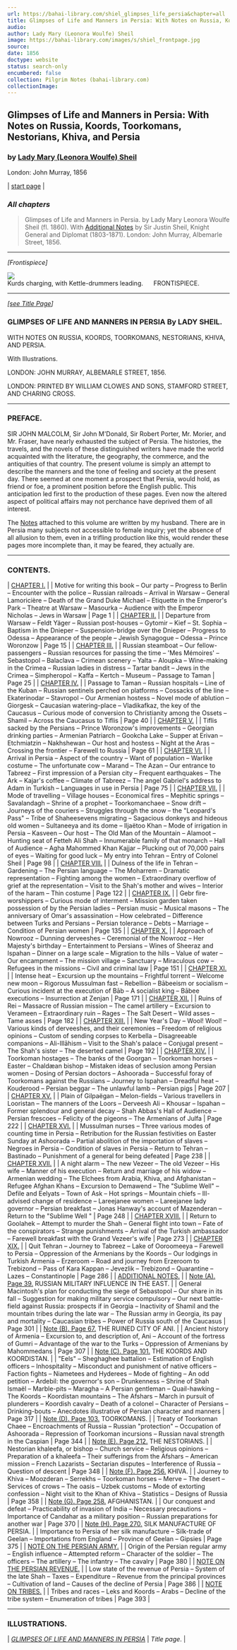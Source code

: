 ```yaml
---
url: https://bahai-library.com/shiel_glimpses_life_persia&chapter=all
title: Glimpses of Life and Manners in Persia: With Notes on Russia, Koords, Toorkomans, Nestorians, Khiva, and Persia
audio: 
author: Lady Mary (Leonora Woulfe) Sheil
image: https://bahai-library.com/images/s/shiel_frontpage.jpg
source: 
date: 1856
doctype: website
status: search-only
encumbered: false
collection: Pilgrim Notes (bahai-library.com)
collectionImage: 
---
```



## Glimpses of Life and Manners in Persia: With Notes on Russia, Koords, Toorkomans, Nestorians, Khiva, and Persia

### by [Lady Mary (Leonora Woulfe) Sheil](https://bahai-library.com/author/Lady+Mary+(Leonora+Woulfe)+Sheil)

London: John Murray, 1856


| [start page](https://bahai-library.com/shiel_glimpses_life_persia) |

### _All chapters_

> Glimpses of Life and Manners in Persia. by Lady Mary Leonora Woulfe Sheil (fl. 1860). With [Additional Notes](http://bahai-library.com/shiel_glimpses_life_persia&chapter=20#notes) by Sir Justin Sheil, Knight General and Diplomat (1803-1871). London: John Murray, Albemarle Street, 1856.

* * *

_\[Frontispiece\]_

![](https://bahai-library.com/images/s/shiel_frontpage.jpg)  
Kurds charging, with Kettle-drummers leading.      FRONTISPIECE.

* * *

_\[[see Title Page](https://bahai-library.com/images/s/shiel_title.jpg)\]_

### GLIMPSES OF LIFE AND MANNERS IN PERSIA By LADY SHEIL. 

WITH NOTES ON RUSSIA, KOORDS, TOORKOMANS, NESTORIANS, KHIVA, AND PERSIA.

With Illustrations.

LONDON: JOHN MURRAY, ALBEMARLE STREET, 1856.

LONDON: PRINTED BY WILLIAM CLOWES AND SONS, STAMFORD STREET, AND CHARING CROSS.

* * *

### PREFACE.

SIR JOHN MALCOLM, Sir John M'Donald, Sir Robert Porter, Mr. Morier, and Mr. Fraser, have nearly exhausted the subject of Persia. The histories, the travels, and the novels of these distinguished writers have made the world acquainted with the literature, the geography, the commerce, and the antiquities of that country. The present volume is simply an attempt to describe the manners and the tone of feeling and society at the present day. There seemed at one moment a prospect that Persia, would hold, as friend or foe, a prominent position before the English public. This anticipation led first to the production of these pages. Even now the altered aspect of political affairs may not perchance have deprived them of all interest.

The [Notes](http://bahai-library.com/shiel_glimpses_life_persia&chapter=20#notes) attached to this volume are written by my husband. There are in Persia many subjects not accessible to female inquiry; yet the absence of all allusion to them, even in a trifling production like this, would render these pages more incomplete than, it may be feared, they actually are.

* * *

### CONTENTS.

| [CHAPTER I.](https://bahai-library.com/shiel_glimpses_life_persia&chapter=1) |
| Motive for writing this book – Our party – Progress to Berlin – Encounter with the police – Russian railroads – Arrival in Warsaw – General Lamoricière – Death of the Grand Duke Michael – Etiquette in the Emperor's Park – Theatre at Warsaw – Masourka – Audience with the Emperor Nicholas – Jews in Warsaw | Page 1 |
| [CHAPTER II.](https://bahai-library.com/shiel_glimpses_life_persia&chapter=2) |
| Departure from Warsaw – Feldt Yäger – Russian post-houses – Gytomir – Kief – St. Sophia – Baptism in the Dnieper – Suspension-bridge over the Dnieper – Progress to Odessa – Appearance of the people – Jewish Synagogue – Odessa – Prince Woronzow | Page 15 |
| [CHAPTER III.](https://bahai-library.com/shiel_glimpses_life_persia&chapter=3) |
| Russian steamboat – Our fellow-passengers – Russian resources for passing the time – 'Mes Mémoires' – Sebastopol – Balaclava – Crimean scenery – Yalta – Aloupka – Wine-making in the Crimea – Russian ladies in distress – Tartar bandit – Jews in the Crimea – Simpheropol – Kaffa – Kertch – Museum – Passage to Taman | Page 25 |
| [CHAPTER IV.](https://bahai-library.com/shiel_glimpses_life_persia&chapter=4) |
| Passage to Taman – Russian hospitals – Line of the Kuban – Russian sentinels perched on platforms – Cossacks of the line – Ekaterinodar – Stavropol – Our Armenian hostess – Novel mode of ablution – Giorgesk – Caucasian watering-place – Vladikafkaz, the key of the Caucasus – Curious mode of conversion to Christianity among the Ossets – Shamil – Across the Caucasus to Tiflis | Page 40 |
| [CHAPTER V.](https://bahai-library.com/shiel_glimpses_life_persia&chapter=5) |
| Tiflis sacked by the Persians – Prince Woronzow's improvements – Georgian drinking parties – Armenian Patriarch – Gookcha Lake – Supper at Erivan – Etchmiatzin – Nakhshewan – Our host and hostess – Night at the Aras – Crossing the frontier – Farewell to Russia | Page 61 |
| [CHAPTER VI.](https://bahai-library.com/shiel_glimpses_life_persia&chapter=6) |
| Arrival in Persia – Aspect of the country – Want of population – Warlike costume – The unfortunate cow – Marand – The Azan – Our entrance to Tabreez – First impression of a Persian city – Frequent earthquakes – The Ark – Kajar's coffee – Climate of Tabreez – The angel Gabriel's address to Adam in Turkish – Languages in use in Persia | Page 75 |
| [CHAPTER VII.](https://bahai-library.com/shiel_glimpses_life_persia&chapter=7) |
| Mode of travelling – Village houses – Economical fires – Mephitic springs – Savalandagh – Shrine of a prophet – Toorkomanchaee – Snow drift – Journeys of the couriers – Struggles through the snow – the "Leopard's Pass" – Tribe of Shaheesevens migrating – Sagacious donkeys and hideous old women – Sultaneeya and its dome – Iljaëtoo Khan – Mode of irrigation in Persia – Kasveen – Our host – The Old Man of the Mountain – Alamoot – Hunting seat of Fetteh Ali Shah – Innumerable family of that monarch – Hall of Audience – Agha Mahommed Khan Kajjar – Plucking out of 70,000 pairs of eyes – Waiting for good luck – My entry into Tehran – Entry of Colonel Sheil | Page 98 |
| [CHAPTER VIII.](https://bahai-library.com/shiel_glimpses_life_persia&chapter=8) |
| Dulness of the life in Tehran – Gardening – The Persian language – The Moharrem – Dramatic representation – Fighting among the women – Extraordinary overflow of grief at the representation – Visit to the Shah's mother and wives – Interior of the haram – Thin costume | Page 122 |
| [CHAPTER IX.](https://bahai-library.com/shiel_glimpses_life_persia&chapter=9) |
| Gebr fire-worshippers – Curious mode of interment – Mission garden taken possession of by the Persian ladies – Persian music – Musical masons – The anniversary of Omar's assassination – How celebrated – Difference between Turks and Persians – Persian tolerance – Debts – Marriage – Condition of Persian women | Page 135 |
| [CHAPTER X.](https://bahai-library.com/shiel_glimpses_life_persia&chapter=10) |
| Approach of Nowrooz – Dunning derveeshes – Ceremonial of the Nowrooz – Her Majesty's birthday – Entertainment to Persians – Wines of Sheeraz and Ispahan – Dinner on a large scale – Migration to the hills – Value of water – Our encampment – The mission village – Sanctuary – Miraculous cow – Refugees in the missions – Civil and criminal law | Page 151 |
| [CHAPTER XI.](https://bahai-library.com/shiel_glimpses_life_persia&chapter=11) |
| Intense heat – Excursion up the mountains – Frightful torrent – Welcome new moon – Rigorous Mussulman fast – Rebellion – Bābeeism or socialism – Curious incident at the execution of Bāb – A socialist king – Bābee executions – Insurrection at Zenjan | Page 171 |
| [CHAPTER XII.](https://bahai-library.com/shiel_glimpses_life_persia&chapter=12) |
| Ruins of Rei – Massacre of Russian mission – The camel artillery – Excursion to Verameen – Extraordinary ruin – Rages – The Salt Desert – Wild asses – Tame asses | Page 182 |
| [CHAPTER XIII.](https://bahai-library.com/shiel_glimpses_life_persia&chapter=13) |
| New Year's Day – Wool! Wool! – Various kinds of derveeshes, and their ceremonies – Freedom of religious opinions – Custom of sending corpses to Kerbella – Disagreeable companions – Ali-Illāhism – Visit to the Shah's palace – Conjugal present – The Shah's sister – The deserted camel | Page 192 |
| [CHAPTER XIV.](https://bahai-library.com/shiel_glimpses_life_persia&chapter=14) |
| Toorkoman hostages – The banks of the Goorgan – Toorkoman horses – Easter – Chaldæan bishop – Mistaken ideas of seclusion among Persian women – Dosing of Persian doctors – Ashoorada – Successful foray of Toorkomans against the Russians – Journey to Ispahan – Dreadful heat – Kouderood – Persian beggar – The unlawful lamb – Persian pigs | Page 207 |
| [CHAPTER XV.](https://bahai-library.com/shiel_glimpses_life_persia&chapter=15) |
| Plain of Gilpaëgan – Melon-fields – Various travellers in Looristan – The manners of the Loors – Derveesh Ali – Khousar – Ispahan – Former splendour and general decay – Shah Abbas's Hall of Audience – Persian frescoes – Felicity of the pigeons – The Armenians of Julfa | Page 222 |
| [CHAPTER XVI.](https://bahai-library.com/shiel_glimpses_life_persia&chapter=16) |
| Mussulman nurses – Three various modes of counting time in Persia – Retribution for the Russian festivities on Easter Sunday at Ashoorada – Partial abolition of the importation of slaves – Negroes in Persia – Condition of slaves in Persia – Return to Tehran – Bastinado – Punishment of a general for being defeated | Page 238 |
| [CHAPTER XVII.](https://bahai-library.com/shiel_glimpses_life_persia&chapter=17) |
| A night alarm – The new Vezeer – The old Vezeer – His wife – Manner of his execution – Return and marriage of his widow – Armenian wedding – The Elchees from Arabia, Khiva, and Afghanistan – Refugee Afghan Khans – Excursion to Demawend – The "Sublime Well" – Defile and Eelyats – Town of Ask – Hot springs – Mountain chiefs – Ill-advised change of residence – Lareejanee women – Lareejanee lady governor – Persian breakfast – Jonas Hanway's account of Mazenderan – Return to the "Sublime Well " | Page 248 |
| [CHAPTER XVIII.](https://bahai-library.com/shiel_glimpses_life_persia&chapter=18) |
| Return to Goolahek – Attempt to murder the Shah – General flight into town – Fate of the conspirators – Strange punishments – Arrival of the Turkish ambassador – Farewell breakfast with the Grand Vezeer's wife | Page 273 |
| [CHAPTER XIX.](https://bahai-library.com/shiel_glimpses_life_persia&chapter=19) |
| Quit Tehran – Journey to Tabreez – Lake of Ooroomeeya – Farewell to Persia – Oppression of the Armenians by the Koords – Our lodgings in Turkish Armenia – Erzeroom – Road and journey from Erzeroom to Trebizond – Pass of Kara Kappan – Jevezlik – Trebizond – Quarantine – Lazes – Constantinople | Page 286 |
| [ADDITIONAL NOTES.](https://bahai-library.com/shiel_glimpses_life_persia&chapter=20#notes) |
| [Note (A). Page 39.](https://bahai-library.com/shiel_glimpses_life_persia&chapter=20#noteA) RUSSIAN MILITARY INFLUENCE IN THE EAST. |
| General Macintosh's plan for conducting the siege of Sebastopol – Our share in its fall – Suggestion for making military service compulsory – Our next battle-field against Russia: prospects if in Georgia – Inactivity of Shamil and the mountain tribes during the late war – The Russian army in Georgia, its pay and mortality – Caucasian tribes – Power of Russia south of the Caucasus | Page 301 |
| [Note (B). Page 67.](https://bahai-library.com/shiel_glimpses_life_persia&chapter=20#noteB) THE RUINED CITY OF ANI. |
| Ancient history of Armenia – Excursion to, and description of, Ani – Account of the fortress of Gumri – Advantage of the war to the Turks – Oppression of Armenians by Mahommedans | Page 307 |
| [Note (C). Page 101.](https://bahai-library.com/shiel_glimpses_life_persia&chapter=20#noteC) THE KOORDS AND KOORDISTAN. |
| "Eels" – Sheghaghee battalion – Estimation of English officers – Inhospitality – Misconduct and punishment of native officers – Faction fights – Niametees and Hyderees – Mode of fighting – An odd petition – Ardebil: the governor's son – Drunkenness – Shrine of Shah Ismaël – Marble-pits – Maragha – A Persian gentleman – Quail-hawking – The Koords – Koordistan mountains – The Afshars – March in pursuit of plunderers – Koordish cavalry – Death of a colonel – Character of Persians – Drinking-bouts – Anecdotes illustrative of Persian character and manners | Page 317 |
| [Note (D). Page 103.](https://bahai-library.com/shiel_glimpses_life_persia&chapter=20#noteD) TOORKOMANS. |
| Treaty of Toorkoman Chaee – Encroachments of Russia – Russian "protection" – Occupation of Ashoorada – Repression of Toorkoman incursions – Russian naval strength in the Caspian | Page 344 |
| [Note (E). Page 212.](https://bahai-library.com/shiel_glimpses_life_persia&chapter=20#noteE) THE NESTORIANS. |
| Nestorian khaleefa, or bishop – Church service – Religious opinions – Preparation of a khaleefa – Their sufferings from the Afshars – American mission – French Lazarists – Sectarian disputes – Interference of Russia – Question of descent | Page 348 |
| [Note (F). Page 256.](https://bahai-library.com/shiel_glimpses_life_persia&chapter=20#noteF) KHIVA. |
| Journey to Khiva – Moozderan – Serrekhs – Toorkoman horses – Merve – The desert – Services of crows – The oasis – Uzbek customs – Mode of extorting confession – Night visit to the Khan of Khiva – Statistics – Designs of Russia | Page 358 |
| [Note (G). Page 258.](https://bahai-library.com/shiel_glimpses_life_persia&chapter=20#noteG) AFGHANISTAN. |
| Our conquest and defeat – Practicability of invasion of India – Necessary precautions – Importance of Candahar as a military position – Russian preparations for another war | Page 370 |
| [Note (H). Page 270.](https://bahai-library.com/shiel_glimpses_life_persia&chapter=20#noteH) SILK MANUFACTURE OF PERSIA. |
| Importance to Persia of her silk manufacture – Silk-trade of Geelan – Importations from England – Province of Geelan – Gipsies | Page 375 |
| [NOTE ON THE PERSIAN ARMY.](https://bahai-library.com/shiel_glimpses_life_persia&chapter=20#noteI) |
| Origin of the Persian regular army – English influence – Attempted reform – Character of the soldier – The officers – The artillery – The infantry – The cavalry | Page 380 |
| [NOTE ON THE PERSIAN REVENUE.](https://bahai-library.com/shiel_glimpses_life_persia&chapter=20#noteJ) |
| Low state of the revenue of Persia – System of the late Shah – Taxes – Expenditure – Revenue from the principal provinces – Cultivation of land – Causes of the decline of Persia | Page 386 |
| [NOTE ON TRIBES.](https://bahai-library.com/shiel_glimpses_life_persia&chapter=20#noteK) |
| Tribes and races – Leks and Koords – Arabs – Decline of the tribe system – Enumeration of tribes | Page 393 |

* * *

### ILLUSTRATIONS.

| [_GLIMPSES OF LIFE AND MANNERS IN PERSIA_](http://bahai-library.com/images/s/shiel_title.jpg) | _Title page_. |